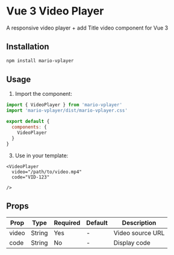 # Vue 3 Video Player

A responsive video player + add Title video component for Vue 3 

## Installation

```bash
npm install mario-vplayer
```

## Usage

1. Import the component:

```javascript
import { VideoPlayer } from 'mario-vplayer'
import 'mario-vplayer/dist/mario-vplayer.css'

export default {
  components: {
    VideoPlayer
  }
}
```

3. Use in your template:

```vue
<VideoPlayer 
  video="/path/to/video.mp4"
  code="VID-123"

/>
```

## Props

| Prop  | Type | Required | Default | Description |
|-------|------|----------|---------|-------------|
| video | String | Yes | - | Video source URL |
| code  | String | No | - | Display code |
